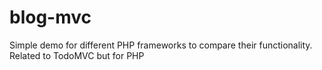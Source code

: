 # blog-mvc
Simple demo for different PHP frameworks to compare their functionality. Related to TodoMVC but for PHP
